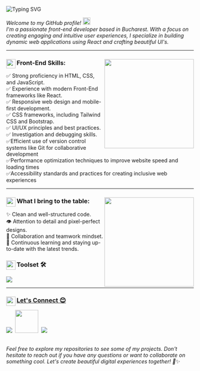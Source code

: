 ![Typing SVG](https://readme-typing-svg.demolab.com?font=Noto+Sans+Mono&weight=900&size=30&pause=1000&color=3DDA8C&vCenter=true&width=470&height=30&lines=Hello+World!+I'm+Cristian.;I'm+a+Front-End+Developer.;Welcome+to+my+profile!+)<br>

*Welcome to my GitHub profile!* <img src="https://media.giphy.com/media/hvRJCLFzcasrR4ia7z/giphy.gif" width="20"> <br>
*I'm a passionate front-end developer based in Bucharest. With a focus on creating engaging and intuitive user experiences, I specialize in building dynamic web applications using React and crafting beautiful UI's.*   

---
 ###  <img align="left" width="25px" src="https://user-images.githubusercontent.com/5713670/87202985-820dcb80-c2b6-11ea-9f56-7ec461c497c3.gif">Front-End Skills:<img align="right" width="240px" src="https://i.giphy.com/media/Yfl7CS7vQqnebA69aH/giphy.webp">
 
:white_check_mark: Strong proficiency in HTML, CSS, and JavaScript. <br>
:white_check_mark: Experience with modern Front-End frameworks like React.<br>
:white_check_mark: Responsive web design and mobile-first development.<br>
:white_check_mark: CSS frameworks, including Tailwind CSS and Bootstrap.<br>
:white_check_mark: UI/UX principles and best practices.<br>
:white_check_mark: Investigation and debugging skills.<br>
:white_check_mark:Efficient use of version control systems like Git for collaborative development<br>
:white_check_mark:Performance optimization techniques to improve website speed and loading times<br>
:white_check_mark:Accessibility standards and practices for creating inclusive web experiences<br>
<hr>

### <img align="left" width="25px" src="https://user-images.githubusercontent.com/5713670/87202985-820dcb80-c2b6-11ea-9f56-7ec461c497c3.gif">What I bring to the table: <img align="right" src="https://i.giphy.com/media/hcweAwJvLsIt1ECc2n/giphy.webp" width="240">
 
✨ Clean and well-structured code.<br>
👁️ Attention to detail and pixel-perfect designs.<br>
🤝 Collaboration and teamwork mindset.<br>
🌱 Continuous learning and staying up-to-date with the latest trends. <br> 


###  <img align="left" width="25px" src="https://user-images.githubusercontent.com/5713670/87202985-820dcb80-c2b6-11ea-9f56-7ec461c497c3.gif">Toolset  :hammer_and_wrench: 
<a href="https://skillicons.dev">
    <img src="https://skillicons.dev/icons?i=html,css,tailwind,bootstrap,js,ts,react,vite,git,github,stackoverflow,vscode,figma" />
    
---
    
###  <img align="left" width="25px" src="https://user-images.githubusercontent.com/5713670/87202985-820dcb80-c2b6-11ea-9f56-7ec461c497c3.gif">Let's Connect :blush:
<div>
  <a href="https://www.linkedin.com/in/cristianvsirbu"><img src="https://skillicons.dev/icons?i=linkedin"/></a> &nbsp<a href="mailto:cristiansirbu4@gmail.com"><img width="62px" src="https://upload.wikimedia.org/wikipedia/commons/7/7e/Gmail_icon_%282020%29.svg"/></a>&nbsp
 <a href="https://www.instagram.com/cristian_sirbu"><img src="https://skillicons.dev/icons?i=instagram"/></a> 
</div>
<br>

*Feel free to explore my repositories to see some of my projects. Don't hesitate to reach out if you have any questions or want to collaborate on something cool. Let's create beautiful digital experiences together! 🚀*✨
